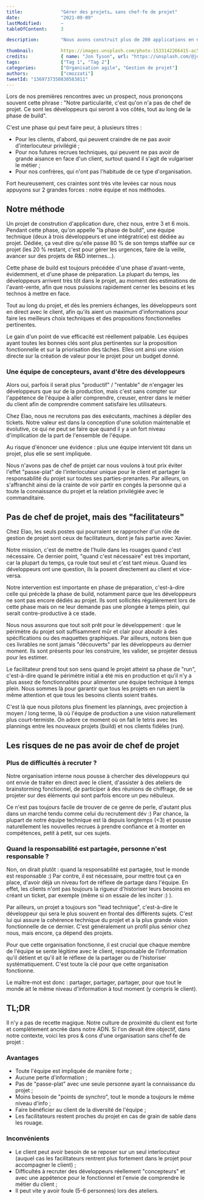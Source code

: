 ```yaml
---
title:              "Gérer des projets… sans chef·fe de projet"
date:               "2021-09-09"
lastModified:       ~ 
tableOfContent:     3

description:        "Nous avons construit plus de 200 applications en nous appuyant essentiellement sur notre équipe technique. Comment ?"

thumbnail:          https://images.unsplash.com/photo-1533142266415-ac591a4deae9?ixlib=rb-1.2.1&ixid=eyJhcHBfaWQiOjEyMDd9&auto=format&fit=crop&w=500&q=60
credits:            { name: "Jon Tyson", url: "https://unsplash.com/@jontyson" }
tags:               ["Tag 1", "Tag 2"]
categories:         ["Organisation agile", "Gestion de projet"]
authors:            ["cmozzati"]
tweetId: "1369737350830583811"
---
```


Lors de nos premières rencontres avec un prospect, nous prononçons souvent cette phrase : "Notre particularité, c'est qu'on n'a pas de chef de projet. Ce sont les développeurs qui seront à vos côtés, tout au long de la phase de build".

C'est une phase qui peut faire peur, à plusieurs titres :
- Pour les clients, d'abord, qui peuvent craindre de ne pas avoir d'interlocuteur privilégié  ;
- Pour nos futures recrues techniques, qui peuvent ne pas avoir de grande aisance en face d'un client, surtout quand il s'agit de vulgariser le métier ;
- Pour nos confrères, qui n'ont pas l'habitude de ce type d'organisation. 

Fort heureusement, ces craintes sont très vite levées car nous nous appuyons sur 2 grandes forces : notre équipe et nos méthodes.

## Notre méthode

Un projet de constrution d'application dure, chez nous, entre 3 et 6 mois. Pendant cette phase, qu'on appelle "la phase de build", une équipe technique (deux à trois développeurs et une intégratrice) est dédiée au projet. 
Dédiée, ça veut dire qu'elle passe 80 % de son temps staffée sur ce projet (les 20 % restant, c'est pour gérer les urgences, faire de la veille, avancer sur des projets de R&D internes…). 

Cette phase de build est toujours précédée d'une phase d'avant-vente, évidemment, et d'une phase de préparation. La plupart du temps, les développeurs arrivent très tôt dans le projet, au moment des estimations de l'avant-vente, afin que nous puissions rapidement cerner les besoins et les technos à mettre en face. 

Tout au long du projet, et dès les premiers échanges, les développeurs sont en direct avec le client, afin qu'ils aient un maximum d'informations pour faire les meilleurs choix techniques et des propositions fonctionnelles pertinentes.

Le gain d'un point de vue efficacité est réellement palpable. Les équipes ayant toutes les bonnes clés sont plus pertinentes sur la proposition fonctionnelle et sur la priorisation des tâches. Elles ont ainsi une vision directe sur la création de valeur pour le projet pour un budget donné.

### Une équipe de concepteurs, avant d'être des développeurs  

Alors oui, parfois il serait plus "productif" / "rentable" de n'engager les développeurs que sur de la production, mais c'est sans compter sur l'appétence de l'équipe à aller comprendre, creuser, entrer dans le métier du client afin de comprendre comment satisfaire les utilisateurs. 

Chez Elao, nous ne recrutons pas des exécutants, machines à dépiler des tickets. Notre valeur est dans la conception d'une solution maintenable et évolutive, ce qui ne peut se faire que quand il y a un fort niveau d'implication de la part de l'ensemble de l'équipe.

Au risque d'énoncer une évidence : plus une équipe intervient tôt dans un projet, plus elle se sent impliquée.

Nous n'avons pas de chef de projet car nous voulons à tout prix éviter l'effet "passe-plat" de l'interlocuteur unique pour le client et partager la responsabilité du projet sur toutes ses parties-prenantes. 
Par ailleurs, on s'affranchit ainsi de la crainte de voir partir en congés la personne qui a toute la connaissance du projet et la relation privilégiée avec le commanditaire. 

## Pas de chef de projet, mais des "facilitateurs"

Chez Elao, les seuls postes qui pourraient se rapprocher d'un rôle de gestion de projet sont ceux de facilitateurs, dont je fais partie avec Xavier.

Notre mission, c'est de mettre de l'huile dans les rouages quand c'est nécessaire. Ce dernier point, "quand c'est nécessaire" est très important, car la plupart du temps, ça roule tout seul et c'est tant mieux. Quand les développeurs ont une question, ils la posent directement au client et vice-versa. 

Notre intervention est importante en phase de préparation, c'est-à-dire celle qui précède la phase de build, notamment parce que les développeurs ne sont pas encore dédiés au projet. Ils sont sollicités régulièrement lors de cette phase mais on ne leur demande pas une plongée à temps plein, qui serait contre-productive à ce stade.

Nous nous assurons que tout soit prêt pour le développement : que le périmètre du projet soit suffisamment mûr et clair pour aboutir à des spécifications ou des maquettes graphiques. Par ailleurs, notons bien que ces livrables ne sont jamais "découverts" par les développeurs au dernier moment. Ils sont présents pour les construire, les valider, se projeter dessus pour les estimer. 

Le facilitateur prend tout son sens quand le projet atteint sa phase de "run", c'est-à-dire quand le périmètre initial a été mis en production et qu'il n'y a plus assez de fonctionnalités pour alimenter une équipe technique à temps plein. Nous sommes là pour garantir que tous les projets en run aient la même attention et que tous les besoins clients soient traités. 

C'est là que nous pilotons plus finement les plannings, avec projection à moyen / long terme, là où l'équipe de production a une vision naturellement plus court-termiste. On adore ce moment où on fait le tetris avec les plannings entre les nouveaux projets (build) et nos clients fidèles (run).


## Les risques de ne pas avoir de chef de projet

### Plus de difficultés à recruter ?

Notre organisation interne nous pousse à chercher des développeurs qui ont envie de traiter en direct avec le client, d'assister à des ateliers de brainstorming fonctionnel, de participer à des réunions de chiffrage, de se projeter sur des éléments qui sont parfois encore un peu nébuleux. 

Ce n'est pas toujours facile de trouver de ce genre de perle, d'autant plus dans un marché tendu comme celui du recrutement dév :) Par chance, la plupart de notre équipe technique est là depuis longtemps (<3) et pousse naturellement les nouvelles recrues à prendre confiance et à monter en compétences, petit à petit, sur ces sujets. 

### Quand la responsabilité est partagée, personne n'est responsable ?

Non, on dirait plutôt : quand la responsabilité est partagée, tout le monde est responsable :) 
Par contre, il est nécessaire, pour mettre tout ça en place, d'avoir déjà un niveau fort de réflexe de partage dans l'équipe. En effet, les clients n'ont pas toujours la rigueur d'historiser leurs besoins en créant un ticket, par exemple (même si on essaie de les inciter :) ). 

Par ailleurs, un projet a toujours son "lead technique", c'est-à-dire le développeur qui sera le plus souvent en frontal des différents sujets. C'est lui qui assure la cohérence technique du projet et a la plus grande vision fonctionnelle de ce dernier. C'est généralement un profil plus sénior chez nous, mais encore, ça dépend des projets.

Pour que cette organisation fonctionne, il est crucial que chaque membre de l'équipe se sente légitime avec le client, responsable de l'information qu'il détient et qu'il ait le réflexe de la partager ou de l'historiser systématiquement. C'est toute la clé pour que cette organisation fonctionne.

Le maître-mot est donc : partager, partager, partager, pour que tout le monde ait le même niveau d'information à tout moment (y compris le client).

## TL;DR
Il n'y a pas de recette magique. Notre culture de proximité du client est forte et complètement ancrée dans notre ADN. 
Si l'on devait être objectif, dans notre contexte, voici les pros & cons d'une organisation sans chef·fe de projet :

### Avantages
- Toute l'équipe est impliquée de manière forte ;
- Aucune perte d'information ;
- Pas de "passe-plat" avec une seule personne ayant la connaissance du projet ;
- Moins besoin de "points de synchro", tout le monde a toujours le même niveau d'info ;
- Faire bénéficier au client de la diversité de l'équipe ;
- Les facilitateurs restent proches du projet en cas de grain de sable dans les rouage.

### Inconvénients
- Le client peut avoir besoin de se reposer sur un seul interlocuteur (auquel cas les facilitateurs rentrent plus fortement dans le projet pour accompagner le client) ;
- Difficultés à recruter des développeurs réellement "concepteurs" et avec une appétence pour le fonctionnel et l'envie de comprendre le métier du client ;
- Il peut vite y avoir foule (5-6 personnes) lors des ateliers.



